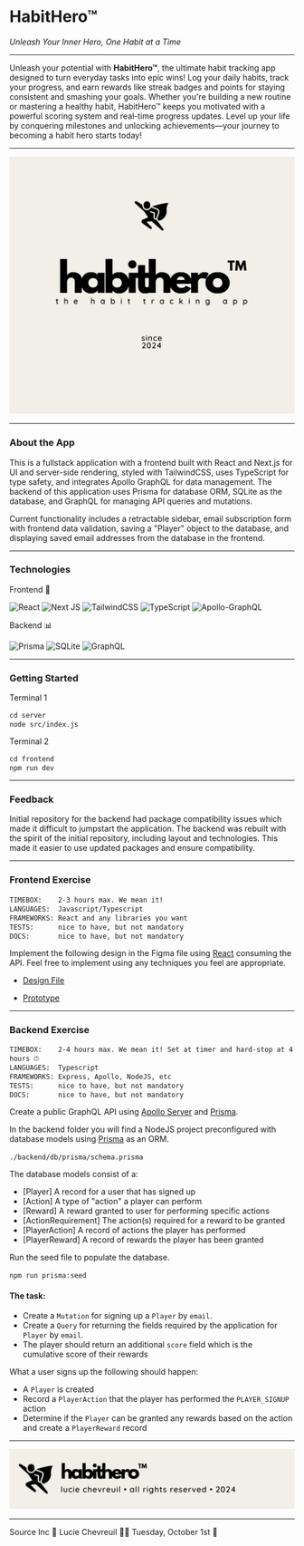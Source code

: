 # HabitHero™
*Unleash Your Inner Hero, One Habit at a Time*

<hr>

Unleash your potential with **HabitHero™**, the ultimate habit tracking app designed to turn everyday tasks into epic wins! Log your daily habits, track your progress, and earn rewards like streak badges and points for staying consistent and smashing your goals. Whether you're building a new routine or mastering a healthy habit, HabitHero™ keeps you motivated with a powerful scoring system and real-time progress updates. Level up your life by conquering milestones and unlocking achievements—your journey to becoming a habit hero starts today!

<hr>

<img src="assets/coverimage.png">

<hr>

### About the App

This is a fullstack application with a frontend built with React and Next.js for UI and server-side rendering, styled with TailwindCSS, uses TypeScript for type safety, and integrates Apollo GraphQL for data management. The backend of this application uses Prisma for database ORM, SQLite as the database, and GraphQL for managing API queries and mutations.

Current functionality includes a retractable sidebar, email subscription form with frontend data validation, saving a "Player" object to the database, and displaying saved email addresses from the database in the frontend.

<hr>

### Technologies

Frontend 🎨

![React](https://img.shields.io/badge/react-%2320232a.svg?style=for-the-badge&logo=react&logoColor=%2361DAFB)
![Next JS](https://img.shields.io/badge/Next-black?style=for-the-badge&logo=next.js&logoColor=white)
![TailwindCSS](https://img.shields.io/badge/tailwindcss-%2338B2AC.svg?style=for-the-badge&logo=tailwind-css&logoColor=white)
![TypeScript](https://img.shields.io/badge/typescript-%23007ACC.svg?style=for-the-badge&logo=typescript&logoColor=white)
![Apollo-GraphQL](https://img.shields.io/badge/-ApolloGraphQL-311C87?style=for-the-badge&logo=apollo-graphql)

Backend 📊

![Prisma](https://img.shields.io/badge/Prisma-3982CE?style=for-the-badge&logo=Prisma&logoColor=white)
![SQLite](https://img.shields.io/badge/sqlite-%2307405e.svg?style=for-the-badge&logo=sqlite&logoColor=white)
![GraphQL](https://img.shields.io/badge/-GraphQL-E10098?style=for-the-badge&logo=graphql&logoColor=white)

<hr>

### Getting Started

Terminal 1

```
cd server
node src/index.js
```

Terminal 2

```
cd frontend
npm run dev
```

<hr>

### Feedback
Initial repository for the backend had package compatibility issues which made it difficult to jumpstart the application. The backend was rebuilt with the spirit of the initial repository, including layout and technologies. This made it easier to use updated packages and ensure compatibility.

<hr>

### Frontend Exercise

```
TIMEBOX:    2-3 hours max. We mean it!
LANGUAGES:  Javascript/Typescript
FRAMEWORKS: React and any libraries you want
TESTS:      nice to have, but not mandatory
DOCS:       nice to have, but not mandatory
```

Implement the following design in the Figma file using [React](https://reactjs.org/) consuming the API. Feel free to implement using any techniques you feel are appropriate.

- [Design File](https://www.figma.com/file/wuTVYU1iqFg8Mjkgr170jz/Takehome?node-id=0%3A1)

- [Prototype](https://www.figma.com/proto/wuTVYU1iqFg8Mjkgr170jz/Takehome?page-id=0%3A1&node-id=1%3A1192&viewport=241%2C48%2C0.55&scaling=min-zoom&starting-point-node-id=1%3A1192)

<hr>

### Backend Exercise

```
TIMEBOX:    2-4 hours max. We mean it! Set at timer and hard-stop at 4 hours ⏱
LANGUAGES:  Typescript
FRAMEWORKS: Express, Apollo, NodeJS, etc
TESTS:      nice to have, but not mandatory
DOCS:       nice to have, but not mandatory
```

Create a public GraphQL API using [Apollo Server](https://www.apollographql.com/docs/apollo-server/) and [Prisma](https://www.prisma.io/).

In the backend folder you will find a NodeJS project preconfigured with database models using [Prisma](https://www.prisma.io/) as an ORM.

`./backend/db/prisma/schema.prisma`

The database models consist of a:

- [Player] A record for a user that has signed up
- [Action] A type of "action" a player can perform
- [Reward] A reward granted to user for performing specific actions
- [ActionRequirement] The action(s) required for a reward to be granted
- [PlayerAction] A record of actions the player has performed
- [PlayerReward] A record of rewards the player has been granted

Run the seed file to populate the database.

`npm run prisma:seed`

#### The task:

- Create a `Mutation` for signing up a `Player` by `email`.
- Create a `Query` for returning the fields required by the application for `Player` by `email`.
- The player should return an additional `score` field which is the cumulative score of their rewards

What a user signs up the following should happen:

- A `Player` is created
- Record a `PlayerAction` that the player has performed the `PLAYER_SIGNUP` action
- Determine if the `Player` can be granted any rewards based on the action and create a `PlayerReward` record

<hr>

<img src="assets/footer.png">

<hr>

Source Inc 🚀 Lucie Chevreuil 👩‍💻 Tuesday, October 1st 🎃
